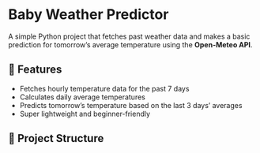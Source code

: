 # Baby Weather Predictor

A simple Python project that fetches past weather data and makes a basic prediction for tomorrow’s average temperature using the **Open-Meteo API**.

## 📌 Features
- Fetches hourly temperature data for the past 7 days
- Calculates daily average temperatures
- Predicts tomorrow’s temperature based on the last 3 days’ averages
- Super lightweight and beginner-friendly

## 📂 Project Structure
